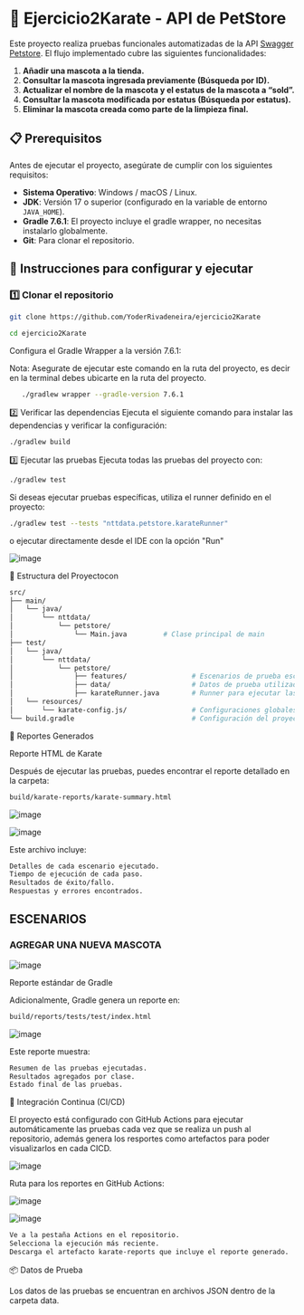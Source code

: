 # 🐾 Ejercicio2Karate - API de PetStore

Este proyecto realiza pruebas funcionales automatizadas de la API [Swagger Petstore](https://petstore.swagger.io/). El flujo implementado cubre las siguientes funcionalidades:

1. **Añadir una mascota a la tienda.**
2. **Consultar la mascota ingresada previamente (Búsqueda por ID).**
3. **Actualizar el nombre de la mascota y el estatus de la mascota a “sold”.**
4. **Consultar la mascota modificada por estatus (Búsqueda por estatus).**
5. **Eliminar la mascota creada como parte de la limpieza final.**

## 📋 Prerequisitos

Antes de ejecutar el proyecto, asegúrate de cumplir con los siguientes requisitos:

- **Sistema Operativo**: Windows / macOS / Linux.
- **JDK**: Versión 17 o superior (configurado en la variable de entorno `JAVA_HOME`).
- **Gradle 7.6.1**: El proyecto incluye el gradle wrapper, no necesitas instalarlo globalmente.
- **Git**: Para clonar el repositorio. 

## 🚀 Instrucciones para configurar y ejecutar

### 1️⃣ Clonar el repositorio

```bash
git clone https://github.com/YoderRivadeneira/ejercicio2Karate
```
```bash
cd ejercicio2Karate

```
Configura el Gradle Wrapper a la versión 7.6.1:

Nota: Asegurate de ejecutar este comando en la ruta del proyecto, es decir en la terminal debes ubicarte en la ruta del proyecto.


```bash
   ./gradlew wrapper --gradle-version 7.6.1
```

2️⃣ Verificar las dependencias
Ejecuta el siguiente comando para instalar las dependencias y verificar la configuración:

```bash
./gradlew build
```


3️⃣ Ejecutar las pruebas
Ejecuta todas las pruebas del proyecto con:

```bash
./gradlew test
```

Si deseas ejecutar pruebas específicas, utiliza el runner definido en el proyecto:

```bash
./gradlew test --tests "nttdata.petstore.karateRunner"
```
o ejecutar directamente desde el IDE con la opción "Run"

![image](https://github.com/user-attachments/assets/85f28938-9aa6-4c31-91ad-7d949238d110)




📂 Estructura del Proyectocon 
```bash
src/
├── main/
│   └── java/
│       └── nttdata/
│           └── petstore/
│               └── Main.java         # Clase principal de main
├── test/  
│   └── java/
│       └── nttdata/
│           └── petstore/
│               ├── features/                # Escenarios de prueba escritos en Karate
│               ├── data/                    # Datos de prueba utilizados en las pruebas
│               ├── karateRunner.java        # Runner para ejecutar las pruebas
│   └── resources/
│       └── karate-config.js/                # Configuraciones globales para karate
└── build.gradle                             # Configuración del proyecto con dependencias


```


📑 Reportes Generados

Reporte HTML de Karate


Después de ejecutar las pruebas, puedes encontrar el reporte detallado en la carpeta:

```bash
build/karate-reports/karate-summary.html
```

![image](https://github.com/user-attachments/assets/8d999ab2-4000-4533-8a13-aa70b05b80b8)

![image](https://github.com/user-attachments/assets/5fb1d163-ba8b-47bc-b3b2-b37be1228ae2)



Este archivo incluye:

```bash
Detalles de cada escenario ejecutado.
Tiempo de ejecución de cada paso.
Resultados de éxito/fallo.
Respuestas y errores encontrados.
```
## ESCENARIOS

### AGREGAR UNA NUEVA MASCOTA

![image](https://github.com/user-attachments/assets/abb04510-f6a7-4a48-a89c-9b941c73eea1)


Reporte estándar de Gradle

Adicionalmente, Gradle genera un reporte en:

```bash
build/reports/tests/test/index.html
```

![image](https://github.com/user-attachments/assets/a4e53ff1-4ad1-4bd5-913a-a175cd2e01c0)


Este reporte muestra:

```bash
Resumen de las pruebas ejecutadas.
Resultados agregados por clase.
Estado final de las pruebas.
```

🤖 Integración Continua (CI/CD)

El proyecto está configurado con GitHub Actions para ejecutar automáticamente las pruebas cada vez que se realiza un push al repositorio, además genera los resportes como artefactos para poder visualizarlos en cada CICD.

![image](https://github.com/user-attachments/assets/b8bc23bc-8456-4285-9207-65ec4f35e820)





Ruta para los reportes en GitHub Actions:

![image](https://github.com/user-attachments/assets/02dbb030-83bc-4a50-818a-7d1630f5d29d)

![image](https://github.com/user-attachments/assets/531afe84-5591-4354-8054-cfde4da99e7d)


```bash
Ve a la pestaña Actions en el repositorio.
Selecciona la ejecución más reciente.
Descarga el artefacto karate-reports que incluye el reporte generado.
```

📦 Datos de Prueba

Los datos de las pruebas se encuentran en archivos JSON dentro de la carpeta data. 

